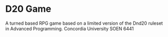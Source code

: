 # D20 Game
A turned based RPG game based on a limited version of the Dnd20 ruleset in Advanced Programming.
Concordia University SOEN 6441
